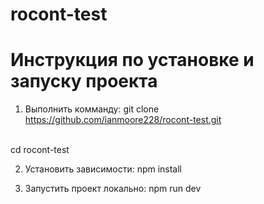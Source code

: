 # rocont-test

# Инструкция по установке и запуску проекта

1. Выполнить комманду:
git clone https://github.com/ianmoore228/rocont-test.git
<br>
cd rocont-test

2. Установить зависимости:
npm install

3. Запустить проект локально:
npm run dev
